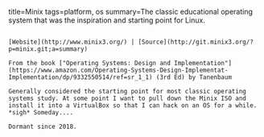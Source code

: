 title=Minix
tags=platform, os
summary=The classic educational operating system that was the inspiration and starting point for Linux.
~~~~~~

[Website](http://www.minix3.org/) | [Source](http://git.minix3.org/?p=minix.git;a=summary)

From the book ["Operating Systems: Design and Implementation"](https://www.amazon.com/Operating-Systems-Design-Implementat-Implementation/dp/9332550514/ref=sr_1_1) (3rd Ed) by Tanenbaum

Generally considered the starting point for most classic operating systems study. At some point I want to pull down the Minix ISO and install it into a VirtualBox so that I can hack on an OS for a while. *sigh* Someday....

Dormant since 2018.
